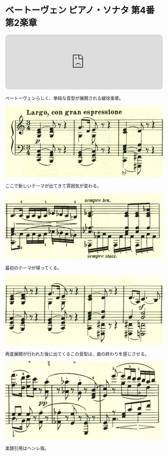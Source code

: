 # ベートーヴェン ピアノ・ソナタ 第4番 第2楽章

<iframe height="175" width="100%" title="Media player" src="https://embed.music.apple.com/us/album/piano-sonata-no-4-in-e-flat-major-op-7-ii-largo-con/1264936969?i=1264936981&amp;itscg=30200&amp;itsct=music_box_player&amp;ls=1&amp;app=music&amp;mttnsubad=1264936981&amp;theme=auto" id="embedPlayer" style="border:0;border-radius:12px;width:100%;height:175px;max-width:660px" sandbox="allow-forms allow-popups allow-same-origin allow-scripts allow-top-navigation-by-user-activation" allow="autoplay *; encrypted-media *; clipboard-write"></iframe>

ベートーヴェンらしく、単純な音型が展開される緩徐楽章。

<img src="489.jpg">

ここで新しいテーマが出てきて雰囲気が変わる。

<img src="488.jpg">

最初のテーマが帰ってくる。

<img src="486.jpg">

再度展開が行われた後に出てくるこの音型は、曲の終わりを感じさせる。

<img src="487.jpg">

楽譜引用はヘンレ版。
